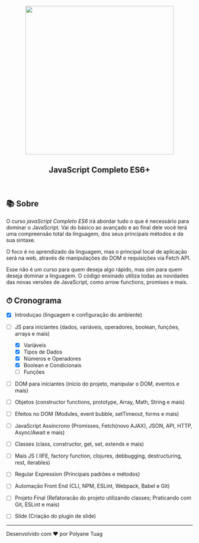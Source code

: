 <p align="center"> 
  <img width= '400' src="https://media-exp1.licdn.com/dms/image/C4E1BAQHsufRVzp5cnQ/company-background_10000/0?e=2159024400&v=beta&t=eenhnaynP2rpYHnCWK4BBz5iCRw0k_wbzxoOtgapTdw">
</p>
<h2 align="center"><strong>JavaScript Completo ES6+</strong></h2><br>

## 📚 Sobre

O curso *javaScript Completo ES6* irá abordar tudo o que é necessário para dominar o JavaScript. Vai do básico ao avançado e ao final dele você terá uma compreensão total da linguagem, dos seus principais métodos e da sua sintaxe.

 O foco é no aprendizado da linguagem, mas o principal local de aplicação será na web, através de manipulações do DOM e requisições via Fetch API.

Esse não é um curso para quem deseja algo rápido, mas sim para quem deseja dominar a linguagem. O código ensinado utiliza todas as novidades das novas versões de JavaScript, como arrow functions, promises e mais.


## ⏱ Cronograma 

- [x] Introduçao (linguagem e  configuração do ambiente)
- [ ] JS para iniciantes (dados, variáveis, operadores, boolean, funções, arrays e mais)
    - [x] Variáveis
    - [x] Tipos de Dados 
    - [x] Números e Operadores
    - [x] Boolean e Condicionais
    - [ ] Funções 
- [ ] DOM para iniciantes (início do projeto, manipular o DOM, eventos e mais)
- [ ] Objetos (constructor functions, prototype, Array, Math, String e mais)
- [ ] Efeitos no DOM (Modules, event bubble, setTimeout, forms e mais)
- [ ] JavaScript Assíncrono (Promisses, Fetch(novo AJAX), JSON, API, HTTP, Async/Await e mais)
- [ ] Classes (class, constructor, get, set, extends e mais)
- [ ] Mais JS ( IIFE, factory function, clojures, debbugging, destructuring, rest, iterables)
- [ ] Regular Expression (Principais padrões e métodos)
- [ ] Automação Front End (CLI, NPM, ESLint, Webpack, Babel e Git)
- [ ] Projeto Final (Refatoracão do projeto utilizando classes; Praticando com Git, ESLint e mais)
- [ ] Slide (Criação do plugin de slide)


<!-- <details><summary>CLICK ME</summary>
<p>

#### yes, even hidden code blocks!

```python
print("hello world!")
```

</p>
</details> -->

---

Desenvolvido com ❤️ por Polyane Tuag